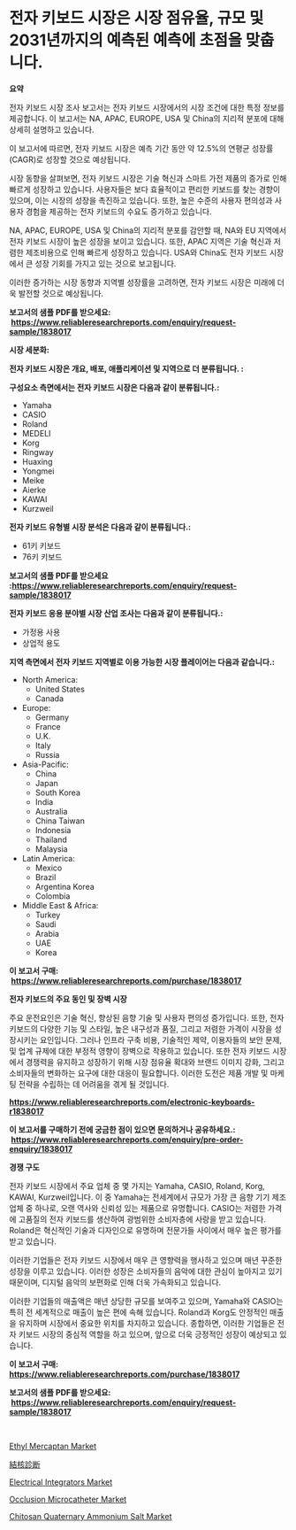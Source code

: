 <p><h1>전자 키보드 시장은 시장 점유율, 규모 및 2031년까지의 예측된 예측에 초점을 맞춥니다.</h1></p><p><strong>요약</strong></p>
<p><p>전자 키보드 시장 조사 보고서는 전자 키보드 시장에서의 시장 조건에 대한 특정 정보를 제공합니다. 이 보고서는 NA, APAC, EUROPE, USA 및 China의 지리적 분포에 대해 상세히 설명하고 있습니다. </p><p>이 보고서에 따르면, 전자 키보드 시장은 예측 기간 동안 약 12.5%의 연평균 성장률(CAGR)로 성장할 것으로 예상됩니다. </p><p>시장 동향을 살펴보면, 전자 키보드 시장은 기술 혁신과 스마트 가전 제품의 증가로 인해 빠르게 성장하고 있습니다. 사용자들은 보다 효율적이고 편리한 키보드를 찾는 경향이 있으며, 이는 시장의 성장을 촉진하고 있습니다. 또한, 높은 수준의 사용자 편의성과 사용자 경험을 제공하는 전자 키보드의 수요도 증가하고 있습니다. </p><p>NA, APAC, EUROPE, USA 및 China의 지리적 분포를 감안할 때, NA와 EU 지역에서 전자 키보드 시장이 높은 성장을 보이고 있습니다. 또한, APAC 지역은 기술 혁신과 저렴한 제조비용으로 인해 빠르게 성장하고 있습니다. USA와 China도 전자 키보드 시장에서 큰 성장 기회를 가지고 있는 것으로 보고됩니다. </p><p>이러한 증가하는 시장 동향과 지역별 성장률을 고려하면, 전자 키보드 시장은 미래에 더욱 발전할 것으로 예상됩니다.</p></p>
<p><strong>보고서의 샘플 PDF를 받으세요: &nbsp;<a href="https://www.reliableresearchreports.com/enquiry/request-sample/1838017">https://www.reliableresearchreports.com/enquiry/request-sample/1838017</a></strong></p>
<p><strong>시장 세분화:</strong></p>
<p><strong> 전자 키보드 시장은 개요, 배포, 애플리케이션 및 지역으로 더 분류됩니다. :</strong></p>
<p><strong>구성요소 측면에서는 전자 키보드 시장은 다음과 같이 분류됩니다.:</strong></p>
<p><ul><li>Yamaha</li><li>CASIO</li><li>Roland</li><li>MEDELI</li><li>Korg</li><li>Ringway</li><li>Huaxing</li><li>Yongmei</li><li>Meike</li><li>Aierke</li><li>KAWAI</li><li>Kurzweil</li></ul></p>
<p><strong> 전자 키보드 유형별 시장 분석은 다음과 같이 분류됩니다.:</strong></p>
<p><ul><li>61키 키보드</li><li>76키 키보드</li></ul></p>
<p><strong>보고서의 샘플 PDF를 받으세요 :<a href="https://www.reliableresearchreports.com/enquiry/request-sample/1838017">https://www.reliableresearchreports.com/enquiry/request-sample/1838017</a></strong></p>
<p><strong> 전자 키보드 응용 분야별 시장 산업 조사는 다음과 같이 분류됩니다.:</strong></p>
<p><ul><li>가정용 사용</li><li>상업적 용도</li></ul></p>
<p><strong>지역 측면에서 전자 키보드 지역별로 이용 가능한 시장 플레이어는 다음과 같습니다.:</strong></p>
<p><ul>
    <li>
        North America:
        <ul>
            <li>United States</li>
            <li>Canada</li>
        </ul>
    </li>
    <li>
        Europe:
        <ul>
            <li>Germany</li>
            <li>France</li>
            <li>U.K.</li>
            <li>Italy</li>
            <li>Russia</li>
        </ul>
    </li>
    <li>
        Asia-Pacific:
        <ul>
            <li>China</li>
            <li>Japan</li>
            <li>South Korea</li>
            <li>India</li>
            <li>Australia</li>
            <li>China Taiwan</li>
            <li>Indonesia</li>
            <li>Thailand</li>
            <li>Malaysia</li>
        </ul>
    </li>
    <li>
        Latin America:
        <ul>
            <li>Mexico</li>
            <li>Brazil</li>
            <li>Argentina Korea</li>
            <li>Colombia</li>
        </ul>
    </li>
    <li>
        Middle East & Africa:
        <ul>
            <li>Turkey</li>
            <li>Saudi</li>
            <li>Arabia</li>
            <li>UAE</li>
            <li>Korea</li>
        </ul>
    </li>
    </ul></p>
<p><strong>이 보고서 구매: &nbsp;<a href="https://www.reliableresearchreports.com/purchase/1838017">https://www.reliableresearchreports.com/purchase/1838017</a></strong></p>
<p><strong>전자 키보드의 주요 동인 및 장벽 시장</strong></p>
<p><p>주요 운전요인은 기술 혁신, 향상된 음향 기술 및 사용자 편의성 증가입니다. 또한, 전자 키보드의 다양한 기능 및 스타일, 높은 내구성과 품질, 그리고 저렴한 가격이 시장을 성장시키는 요인입니다. 그러나 인프라 구축 비용, 기술적인 제약, 이용자들의 보안 문제, 및 업계 규제에 대한 부정적 영향이 장벽으로 작용하고 있습니다. 또한 전자 키보드 시장에서 경쟁력을 유지하고 성장하기 위해 시장 점유율 확대와 브랜드 이미지 강화, 그리고 소비자들의 변화하는 요구에 대한 대응이 필요합니다. 이러한 도전은 제품 개발 및 마케팅 전략을 수립하는 데 어려움을 겪게 될 것입니다.</p></p>
<p><strong><a href="https://www.reliableresearchreports.com/electronic-keyboards-r1838017">https://www.reliableresearchreports.com/electronic-keyboards-r1838017</a></strong></p>
<p><strong>이 보고서를 구매하기 전에 궁금한 점이 있으면 문의하거나 공유하세요.: &nbsp;<a href="https://www.reliableresearchreports.com/enquiry/pre-order-enquiry/1838017">https://www.reliableresearchreports.com/enquiry/pre-order-enquiry/1838017</a></strong></p>
<p><strong>경쟁 구도</strong></p>
<p><p>전자 키보드 시장에서 주요 업체 중 몇 가지는 Yamaha, CASIO, Roland, Korg, KAWAI, Kurzweil입니다. 이 중 Yamaha는 전세계에서 규모가 가장 큰 음향 기기 제조 업체 중 하나로, 오랜 역사와 신뢰성 있는 제품으로 유명합니다. CASIO는 저렴한 가격에 고품질의 전자 키보드를 생산하여 광범위한 소비자층에 사랑을 받고 있습니다. Roland은 혁신적인 기술과 디자인으로 유명하며 전문가들 사이에서 매우 높은 평가를 받고 있습니다.</p><p>이러한 기업들은 전자 키보드 시장에서 매우 큰 영향력을 행사하고 있으며 매년 꾸준한 성장을 이루고 있습니다. 이러한 성장은 소비자들의 음악에 대한 관심이 높아지고 있기 때문이며, 디지털 음악의 보편화로 인해 더욱 가속화되고 있습니다.</p><p>이러한 기업들의 매출액은 매년 상당한 규모를 보여주고 있으며, Yamaha와 CASIO는 특히 전 세계적으로 매출이 높은 편에 속해 있습니다. Roland과 Korg도 안정적인 매출을 유지하며 시장에서 중요한 위치를 차지하고 있습니다. 종합하면, 이러한 기업들은 전자 키보드 시장의 중심적 역할을 하고 있으며, 앞으로 더욱 긍정적인 성장이 예상되고 있습니다.</p></p>
<p><strong>이 보고서 구매: &nbsp; <a href="https://www.reliableresearchreports.com/purchase/1838017">https://www.reliableresearchreports.com/purchase/1838017</a></strong></p>
<p><strong>보고서의 샘플 PDF를 받으세요: &nbsp;<a href="https://www.reliableresearchreports.com/enquiry/request-sample/1838017">https://www.reliableresearchreports.com/enquiry/request-sample/1838017</a></strong><strong></strong></p>
<p>&nbsp;</p>
<p><p><a href="https://www.linkedin.com/pulse/ethyl-mercaptan-market-share-amp-new-trends-analysis-report-skhze?trackingId=67uQtpFp9cM%2B7LXvWlHfig%3D%3D">Ethyl Mercaptan Market</a></p><p><a href="https://github.com/zoetazuur/Market-Research-Report-List-1/blob/main/770600723387.md">結核診断</a></p><p><a href="https://woozy-pyroraptor-a1f.notion.site/Electrical-Integrators-Market-Exploring-Market-Share-Market-Trends-and-Future-Growth-adc3851359dc438c802720874013ca77">Electrical Integrators Market</a></p><p><a href="https://github.com/biheemgalvinlouises6hokrh3h/Market-Research-Report-List-2/blob/main/occlusion-microcatheter-market.md">Occlusion Microcatheter Market</a></p><p><a href="https://www.linkedin.com/pulse/chitosan-quaternary-ammonium-salt-market-size-reflecting-forecast-rzs8e?trackingId=JPgWyvFQ1OUApKl4l1oTYw%3D%3D">Chitosan Quaternary Ammonium Salt Market</a></p></p>